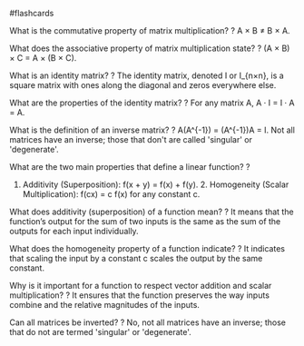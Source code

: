 #flashcards

What is the commutative property of matrix multiplication?
?
A × B ≠ B × A.

What does the associative property of matrix multiplication state?
?
(A × B) × C = A × (B × C).

What is an identity matrix?
?
The identity matrix, denoted I or I_{n×n}, is a square matrix with ones along the diagonal and zeros everywhere else.

What are the properties of the identity matrix?
?
For any matrix A, A · I = I · A = A.

What is the definition of an inverse matrix?
?
A(A^{-1}) = (A^{-1})A = I. Not all matrices have an inverse; those that don't are called 'singular' or 'degenerate'.

What are the two main properties that define a linear function?
?
1. Additivity (Superposition): f(x + y) = f(x) + f(y). 2. Homogeneity (Scalar Multiplication): f(cx) = c f(x) for any constant c.

What does additivity (superposition) of a function mean?
?
It means that the function’s output for the sum of two inputs is the same as the sum of the outputs for each input individually.

What does the homogeneity property of a function indicate?
?
It indicates that scaling the input by a constant c scales the output by the same constant.

Why is it important for a function to respect vector addition and scalar multiplication?
?
It ensures that the function preserves the way inputs combine and the relative magnitudes of the inputs.

Can all matrices be inverted?
?
No, not all matrices have an inverse; those that do not are termed 'singular' or 'degenerate'.

